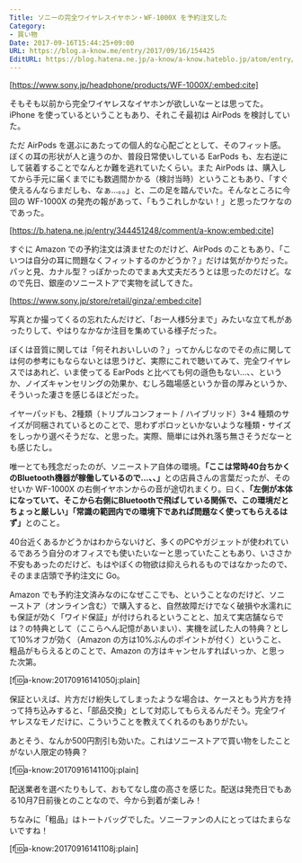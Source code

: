 ```yaml
---
Title: ソニーの完全ワイヤレスイヤホン・WF-1000X を予約注文した
Category:
- 買い物
Date: 2017-09-16T15:44:25+09:00
URL: https://blog.a-know.me/entry/2017/09/16/154425
EditURL: https://blog.hatena.ne.jp/a-know/a-know.hateblo.jp/atom/entry/8599973812298527957
---
```


[https://www.sony.jp/headphone/products/WF-1000X/:embed:cite]




そもそも以前から完全ワイヤレスなイヤホンが欲しいなーとは思ってた。iPhone を使っているということもあり、それこそ最初は AirPods を検討していた。


ただ AirPods を選ぶにあたっての個人的な心配ごととして、そのフィット感。ぼくの耳の形状が人と違うのか、普段日常使いしている EarPods も、左右逆にして装着することでなんとか難を逃れていたくらい。また AirPods は、購入してから手元に届くまでにも数週間かかる（検討当時）ということもあり、「すぐ使えるんならまだしも、なぁ...。。」と、二の足を踏んでいた。そんなところに今回の WF-1000X の発売の報があって、「もうこれしかない！」と思ったワケなのであった。




[https://b.hatena.ne.jp/entry/344451248/comment/a-know:embed:cite]




<!-- more -->




すぐに Amazon での予約注文は済ませたのだけど、AirPods のこともあり、「こいつは自分の耳に問題なくフィットするのかどうか？」だけは気がかりだった。パッと見、カナル型？っぽかったのでまぁ大丈夫だろうとは思ったのだけど。なので先日、銀座のソニーストアで実物を試してきた。



[https://www.sony.jp/store/retail/ginza/:embed:cite]




写真とか撮ってくるの忘れたんだけど、「お一人様5分まで」みたいな立て札があったりして、やはりなかなか注目を集めている様子だった。


ぼくは音質に関しては「何それおいしいの？」ってかんじなのでその点に関しては何の参考にもならないとは思うけど、実際にこれで聴いてみて、完全ワイヤレスではあれど、いま使ってる EarPods と比べても何の遜色もない...、、というか、ノイズキャンセリングの効果か、むしろ臨場感というか音の厚みというか、そういった凄さを感じるほどだった。


イヤーパッドも、2種類（トリプルコンフォート / ハイブリッド）3+4 種類のサイズが同梱されているとのことで、思わずポロッといかないような種類・サイズをしっかり選べそうだな、と思った。実際、簡単には外れ落ち無さそうだなーとも感じたし。


唯一とても残念だったのが、ソニーストア自体の環境。<b>「ここは常時40台ちかくのBluetooth機器が稼働しているので...、、」</b>との店員さんの言葉だったが、そのせいか WF-1000X の右側イヤホンからの音が途切れまくり。曰く、<b>「左側が本体になっていて、そこから右側にBluetoothで飛ばしている関係で、この環境だとちょっと厳しい」「常識の範囲内での環境下であれば問題なく使ってもらえるはず」</b>とのこと。


40台近くあるかどうかはわからないけど、多くのPCやガジェットが使われているであろう自分のオフィスでも使いたいなーと思っていたこともあり、いささか不安もあったのだけど、もはやぼくの物欲は抑えられるものではなかったので、そのまま店頭で予約注文に Go。


Amazon でも予約注文済みなのになぜここでも、ということなのだけど、ソニーストア（オンライン含む）で購入すると、自然故障だけでなく破損や水濡れにも保証が効く「ワイド保証」が付けられるということと、加えて実店舗ならでは？の特典として（ここらへん記憶があいまい）、実機を試した人の特典？として10%オフが効く（Amazon の方は10%ぶんのポイントが付く）ということ、粗品がもらえるとのことで、Amazon の方はキャンセルすればいっか、と思った次第。


[f:id:a-know:20170916141050j:plain]


保証といえば、片方だけ紛失してしまったような場合は、ケースともう片方を持って持ち込みすると、「部品交換」として対応してもらえるんだそう。完全ワイヤレスなモノだけに、こういうことを教えてくれるのもありがたい。


あとそう、なんか500円割引も効いた。これはソニーストアで買い物をしたことがない人限定の特典？


[f:id:a-know:20170916141100j:plain]


配送業者を選べたりもして、おもてなし度の高さを感じた。配送は発売日でもある10月7日前後とのことなので、今から到着が楽しみ！


ちなみに「粗品」はトートバッグでした。ソニーファンの人にとってはたまらないですね！


[f:id:a-know:20170916141108j:plain]


<script src="https://moshi-moshi.moshimo.works/moshimoshi/a_know_blog/2017-09-16-154425?title=%E3%82%BD%E3%83%8B%E3%83%BC%E3%81%AE%E5%AE%8C%E5%85%A8%E3%83%AF%E3%82%A4%E3%83%A4%E3%83%AC%E3%82%B9%E3%82%A4%E3%83%A4%E3%83%9B%E3%83%B3%E3%83%BBWF-1000X%20%E3%82%92%E4%BA%88%E7%B4%84%E6%B3%A8%E6%96%87%E3%81%97%E3%81%9F"></script>
